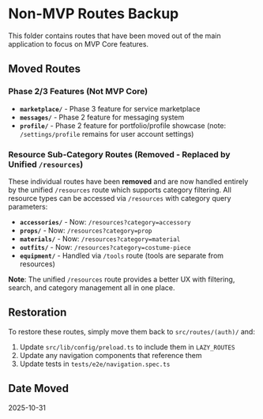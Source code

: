 # Non-MVP Routes Backup

This folder contains routes that have been moved out of the main application to focus on MVP Core features.

## Moved Routes

### Phase 2/3 Features (Not MVP Core)
- **`marketplace/`** - Phase 3 feature for service marketplace
- **`messages/`** - Phase 2 feature for messaging system
- **`profile/`** - Phase 2 feature for portfolio/profile showcase (note: `/settings/profile` remains for user account settings)

### Resource Sub-Category Routes (Removed - Replaced by Unified `/resources`)
These individual routes have been **removed** and are now handled entirely by the unified `/resources` route which supports category filtering. All resource types can be accessed via `/resources` with category query parameters:
- **`accessories/`** - Now: `/resources?category=accessory`
- **`props/`** - Now: `/resources?category=prop`
- **`materials/`** - Now: `/resources?category=material`
- **`outfits/`** - Now: `/resources?category=costume-piece`
- **`equipment/`** - Handled via `/tools` route (tools are separate from resources)

**Note**: The unified `/resources` route provides a better UX with filtering, search, and category management all in one place.

## Restoration

To restore these routes, simply move them back to `src/routes/(auth)/` and:
1. Update `src/lib/config/preload.ts` to include them in `LAZY_ROUTES`
2. Update any navigation components that reference them
3. Update tests in `tests/e2e/navigation.spec.ts`

## Date Moved
2025-10-31

